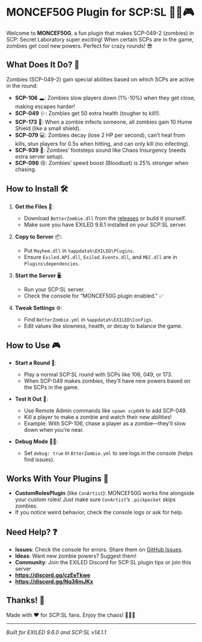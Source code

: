 # MONCEF50G Plugin for SCP:SL 🧟‍♂️🎮

Welcome to **MONCEF50G**, a fun plugin that makes SCP-049-2 (zombies) in SCP: Secret Laboratory super exciting! When certain SCPs are in the game, zombies get cool new powers. Perfect for crazy rounds! 😎

## What Does It Do? 🚀

Zombies (SCP-049-2) gain special abilities based on which SCPs are active in the round:

- **SCP-106** 🕳️: Zombies slow players down (1%-10%) when they get close, making escapes harder!
- **SCP-049** 🩺: Zombies get 50 extra health (tougher to kill!).
- **SCP-173** 🗿: When a zombie infects someone, all zombies gain 10 Hume Shield (like a small shield).
- **SCP-079** 💻: Zombies decay (lose 2 HP per second), can’t heal from kills, stun players for 0.5s when hitting, and can only kill (no infecting).
- **SCP-939** 🐶: Zombies’ footsteps sound like Chaos Insurgency (needs extra server setup).
- **SCP-096** 😢: Zombies’ speed boost (Bloodlust) is 25% stronger when chasing.

## How to Install 🛠️

1. **Get the Files** 📂:
    - Download `BetterZombie.dll` from the [releases](https://github.com/dzarenafixers/BetterZombie/releases) or build it yourself.
    - Make sure you have EXILED 9.6.1 installed on your SCP:SL server.

2. **Copy to Server** 📦:
    - Put `Mayhem.dll` in `%appdata%\EXILED\Plugins`.
    - Ensure `Exiled.API.dll`, `Exiled.Events.dll`, and `MEC.dll` are in `Plugins\dependencies`.

3. **Start the Server** 🖥️:
    - Run your SCP:SL server.
    - Check the console for “MONCEF50G plugin enabled.” ✅

4. **Tweak Settings** ⚙️:
    - Find `BetterZombie.yml` in `%appdata%\EXILED\Configs`.
    - Edit values like slowness, health, or decay to balance the game.

## How to Use 🎮

- **Start a Round** 🌌:
    - Play a normal SCP:SL round with SCPs like 106, 049, or 173.
    - When SCP-049 makes zombies, they’ll have new powers based on the SCPs in the game.

- **Test It Out** 🧪:
    - Use Remote Admin commands like `spawn scp049` to add SCP-049.
    - Kill a player to make a zombie and watch their new abilities!
    - Example: With SCP-106, chase a player as a zombie—they’ll slow down when you’re near.

- **Debug Mode** 🕵️‍♂️:
    - Set `debug: true` in `BtterZombie.yml` to see logs in the console (helps find issues).

## Works With Your Plugins 🤝

- **CustomRolesPlugin** (like `ConArtist`): MONCEF50G works fine alongside your custom roles! Just make sure `ConArtist`’s `.pickpocket` skips zombies.
- If you notice weird behavior, check the console logs or ask for help.

## Need Help? ❓

- **Issues**: Check the console for errors. Share them on [GitHub Issues](https://github.com/dzarenafixer/BetterZombie/issues).
- **Ideas**: Want new zombie powers? Suggest them!
- **Community**: Join the EXILED Discord for SCP:SL plugin tips or join this server
- **https://discord.gg/czEeTkwe**
- **https://discord.gg/Nq36mJKx**

## Thanks! 🙌

Made with ❤️ for SCP:SL fans. Enjoy the chaos! 🧟‍♂️💥

---
*Built for EXILED 9.6.0 and SCP:SL v14.1.1*
